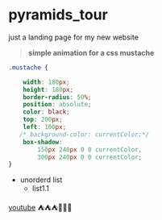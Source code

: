 # pyramids_tour
just a landing page for my new website
> **simple animation for a css mustache**
```css
.mustache {

    width: 180px;
    height: 180px;
    border-radius: 50%;
    position: absolute;
    color: black;
    top: 200px;
    left: 100px;
   /* background-color: currentColor;*/
    box-shadow: 
        150px 240px 0 0 currentColor,
        300px 240px 0 0 currentColor;
}
```
* unorderd list
  * list1.1
  
[youtube](https://www.youtube.com "Youtube")
:tent::tent::tent::shark::pear::shark:
